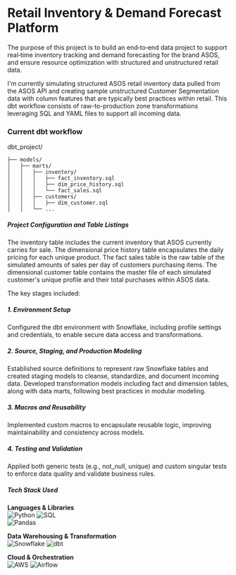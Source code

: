 # Retail Inventory & Demand Forecast Platform

The purpose of this project is to build an end‑to‑end data project to support real‑time inventory tracking and demand forecasting for the brand ASOS, and ensure resource optimization with structured and unstructured retail data. 

I'm currently simulating structured ASOS retail inventory data pulled from the ASOS API and creating sample unstructured Customer Segmentation data with column features that are typically best practices within retail. This dbt workflow consists of raw-to-production zone transformations leveraging SQL and YAML files to support all incoming data.

### Current dbt workflow
dbt_project/
```text
├── models/
│   ├── marts/
│   │   ├── inventory/
│   │   │   ├── fact_inventory.sql
│   │   │   ├── dim_price_history.sql
│   │   │   └── fact_sales.sql
│   │   ├── customers/
│   │   │   ├── dim_customer.sql
│   │   └── ...
```
##### Project Configuration and Table Listings
The inventory table includes the current inventory that ASOS currently carries for sale.
The dimensional price history table encapsulates the daily pricing for each unique product.
The fact sales table is the raw table of the simulated amounts of sales per day of customers purchasing items.
The dimensional customer table contains the master file of each simulated customer's unique profile and their total purchases within ASOS data.

The key stages included:

##### 1. Environment Setup
Configured the dbt environment with Snowflake, including profile settings and credentials, to enable secure data access and transformations.

##### 2. Source, Staging, and Production Modeling
Established source definitions to represent raw Snowflake tables and created staging models to cleanse, standardize, and document incoming data.
Developed transformation models including fact and dimension tables, along with data marts, following best practices in modular modeling.

##### 3. Macros and Reusability
Implemented custom macros to encapsulate reusable logic, improving maintainability and consistency across models.

##### 4. Testing and Validation
Applied both generic tests (e.g., not_null, unique) and custom singular tests to enforce data quality and validate business rules.

##### Tech Stack Used

**Languages & Libraries**  
![Python](https://img.shields.io/badge/Python-3776AB?style=flat&logo=python&logoColor=white) 
![SQL](https://img.shields.io/badge/SQL-336791?style=flat&logo=postgresql&logoColor=white)  
![Pandas](https://img.shields.io/badge/Pandas-150458?style=flat&logo=pandas&logoColor=white)  

**Data Warehousing & Transformation**  
![Snowflake](https://img.shields.io/badge/Snowflake-29B5E8?style=flat&logo=snowflake&logoColor=white) 
![dbt](https://img.shields.io/badge/dbt-FF694B?style=flat&logo=dbt&logoColor=white)  

**Cloud & Orchestration**  
![AWS](https://img.shields.io/badge/AWS-232F3E?style=flat&logo=amazon-aws&logoColor=FF9900) 
![Airflow](https://img.shields.io/badge/Airflow-017CEE?style=flat&logo=apache-airflow&logoColor=white)  

